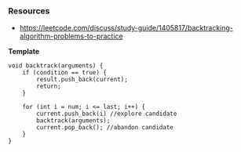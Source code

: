 ### Resources
- https://leetcode.com/discuss/study-guide/1405817/backtracking-algorithm-problems-to-practice

**Template**
```
void backtrack(arguments) {
    if (condition == true) {
        result.push_back(current);
        return;
    }

    for (int i = num; i <= last; i++) {
        current.push_back(i) //explore candidate
        backtrack(arguments);
        current.pop_back(); //abandon candidate
    }
}
```

